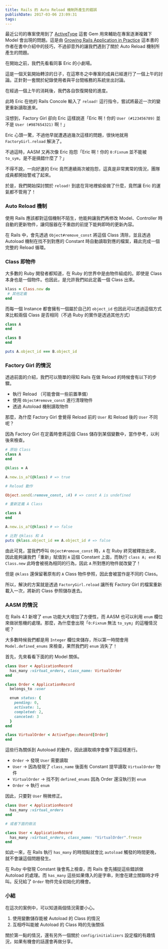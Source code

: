 ```yaml
---
title: Rails 的 Auto Reload 機制所產生的錯誤
publishDate: 2017-03-06 23:09:31
tags:
---
```


最近公司的專案使用到了 [ActiveType](https://github.com/makandra/active_type) 這套 Gem 用來輔助在專案逐漸複雜下 Model 會出現的問題。這是由 [Growing Rails Application in Practice](https://leanpub.com/growing-rails) 這本書的作者在書中介紹中的技巧，不過卻意外的讓我們遇到了關於 Auto Reload 機制所產生的問題。

<!--more-->

在開始之前，我們先看看同事 Eric 的小劇場。

這是一個天氣開始轉涼的日子，在這寒冬之中專案的成員已經進行了一個上午的討論。正針對一套關於紀錄使用者與平台間帳務的系統坐出討論。

在經過一個上午的消耗後，我們各自恢復開發的進度。

此時 Eric 在他的 Rails Concole 輸入了 `reload!` 這行指令，嘗試將最近一次的變更重新讀取進來。

沒想到，Factory Girl 卻向 Eric 這樣說道「Eric 啊！你的 `User (#123456789)` 並不是 `User (#987654321)` 啊！」

Eric 心頭一驚，不過他早就遭遇過幾次這樣的問題，很快地就用 `FactoryGirl.reload` 解決了。

不過這時，AASM 又再次像 Eric 抱怨「Eric 啊！你的 `0:Fixnum` 並不能被 `to_sym`，是不是搞錯什麼了？」

不得不說，一向好運的 Eric 竟然連續兩次被抱怨，這真是非常異常的情況，團隊成員都開始警戒了起來。

於是，我們開始探討關於 `reload!` 到底在背地裡偷偷做了什麼，竟然讓 Eric 的運氣都不管用了！

### Auto Reload 機制

使用 Rails 應該都對這個機制不陌生，他能夠讓我們再修改 Model、Controller 時自動的更新物件，讓伺服器在不重啟的前提下能夠即時的更新內容。

在 Rails 中，會先透過 `Object#remove_const` 將這個 Class 清除，並且透過 Autoload 機制在找不到對應的 Constant 時自動讀取對應的檔案，藉此完成一個完整的 Reload 循環。

### Class 即物件

大多數的 Ruby 開發者都知道，在 Ruby 的世界中是由物件組成的。即使是 Class 本身也是一個物件。也因此，是允許我們如此定義一個 Class 出來。

```ruby
klass = Class.new do
 # 其他定義
end
```

而每一個 Instance 都會擁有一個屬於自己的 `object_id` 也因此可以透過這個方式來比較兩個 Class 是否相同（不過 Ruby 的實作是透過其他方式）

```ruby
class A
end

class B
end

puts A.object_id === B.object_id
```

### Factory Girl 的情況

透過前面的介紹，我們可以簡單的得知 Rails 在做 Reload 的時候會有以下的步驟。

* 執行 Reload （可能會做一些前置準備）
* 使用 `Object#remove_const` 進行清理物件
* 透過 Autoload 機制讀取物件

那麼，為什麼 Factory Girl 會覺得 Reload 前的 `User` 和 Reload 後的 `User` 不同呢？

因為 Factory Girl 在定義時會將這個 Class 儲存到某個變數中，當作參考，以利後來檢查。

```ruby
# 原始 Class
class A
end

@klass = A

A.new.is_a?(@klass) # => true

# Reload 動作

Object.send(:remove_const, :A) # => const A is undefined

# 重新定義 A Class

class A
end

A.new.is_a?(@klass) # => false

# 比對 @klass 和 A
puts @klass.object_id == A.object_id # => false
```

由此可見，當我們呼叫 `Object#remove_const` 時，`A` 在 Ruby 終究被釋放出來，因此能夠讓我們「重新」賦值到 `A` 這個 Constant 上面，而執行 `class A; end` 和 `Class.new` 此時會被視為相同的行為，因此 `A` 所對應的物件就改變了！

但是 `@klass` 還保留著原有的 `A` Class 物件參照，因此會被當作是不同的 Class。

所以，解決的方案就是透過 `FactoryGirl.reload` 讓所有 Factory Girl 的檔案重新載入一次，將新的 Class 參照儲存進去。

### AASM 的情況

在 Rails 4.1 新增了 `enum` 功能大大增加了方便性，而 AASM 也可以利用 `enum` 欄位來做狀態機的處理。那麼，為什麼會出現「`0:Fixnum` 無法 `to_sym`」的這種情況呢？

大多數時候我們都是用 `Integer` 欄位來儲存，所以第一時間會用 `Model.defined_enums` 來檢查，果然我們的 `enum` 消失了！

首先，先來看看下面的的 Model 關係。

```ruby
class User < ApplicationRecord
  has_many :virtual_orders, class_name: VirtualOrder
end

class Order < ApplicationRecord
  belongs_to :user

  enum status: {
    pending: 0,
    activate: 1,
    completed: 2,
    canceled: 3
  }
end

class VirtualOrder < ActiveType::Record[Order]
end
```

這些行為關係到 Autoload 的動作，因此讀取順序會像下面這樣進行。

* `Order` -> 發現 `User` 需要讀取
* `User` -> 因為發現了 `class_name` 後面有 Constant 提早讀取 `VirtualOrder` 物件
* `VirtualOrder` -> 找不到 `defined_enums` 因為 Order 還沒執行到 `enum`
* `Order` -> 執行 `enum`

因此，只要對 `User` 稍微修正。

```ruby
class User < ApplicationRecord
  has_many :virtual_orders
end

# 或者下面的做法

class User < ApplicationRecord
  has_many :virtual_orders, class_name: "VirtualOrder".freeze
end
```

如此一來，在 Rails 執行 `has_many` 的時間點就會比 `autoload` 觸發的時間更晚，就不會讓這個問題發生。

在 Ruby 中發現 Constant 後會馬上檢查，而 Rails 會先捕捉這些錯誤做 Autoload 的處理。而 `has_many` 這些如果傳入的是字串，則會在建立關聯時才呼叫。反兒給了 `Order` 物件完全初始化的機會。

### 小結

在這次的案例中，可以知道兩個情況需要小心。

1. 使用變數儲存能被 Autoload 的 Class 的情況
2. 互相呼叫能被 Autoload 的 Class 時的先後關係

關於第一點的情況，還有另外一個關於 `config/initializers` 設定檔的有趣情況，如果有機會的話還會再做分享。
